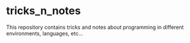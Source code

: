 # tricks_n_notes
This repository contains tricks and notes about programming in different environments, languages, etc...
